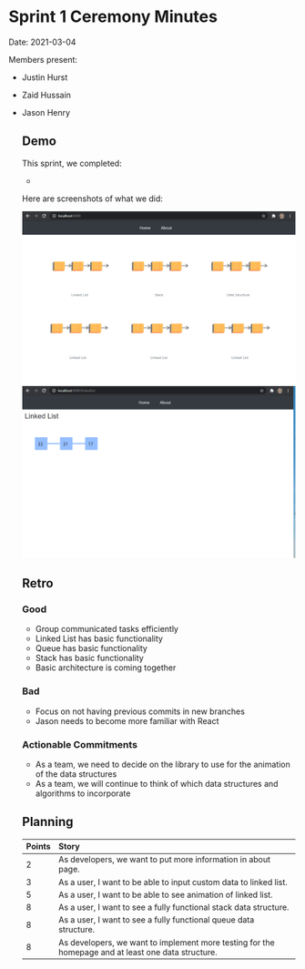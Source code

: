 # Sprint 1 Ceremony Minutes
  
Date: 2021-03-04

Members present:

* Justin Hurst
* Zaid Hussain 
* Jason Henry
  
  ## Demo
  
  This sprint, we completed:

    * 
  
  Here are screenshots of what we did:
  
  ![Homepage](/doc/images/homepage.PNG?raw=true)
  ![Linked List](/doc/images/linkedlist.PNG?raw=true)
  
  ## Retro
  
  ### Good
  
  * Group communicated tasks efficiently 
  * Linked List has basic functionality 
  * Queue has basic functionality 
  * Stack has basic functionality 
  * Basic architecture is coming together 
  
  ### Bad
  
  * Focus on not having previous commits in new branches
  * Jason needs to become more familiar with React 
  
  ### Actionable Commitments
  
  * As a team, we need to decide on the library to use for the animation of the data structures
  * As a team, we will continue to think of which data structures and algorithms to incorporate
  
  ## Planning
  
  Points | Story
  -------|--------
  2      | As developers, we want to put more information in about page. 
  3      | As a user, I want to be able to input custom data to linked list. 
  5      | As a user, I want to be able to see animation of linked list. 
  8      | As a user, I want to see a fully functional stack data structure. 
  8      | As a user, I want to see a fully functional queue data structure. 
  8      | As developers, we want to implement more testing for the homepage and at least one data structure.  
